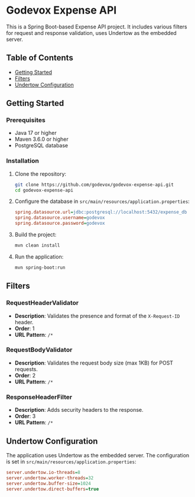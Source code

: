 # Godevox Expense API

This is a Spring Boot-based Expense API project. It includes various filters for request and response validation, uses Undertow as the embedded server.

## Table of Contents

- [Getting Started](#getting-started)
- [Filters](#filters)
- [Undertow Configuration](#undertow-configuration)

## Getting Started

### Prerequisites

- Java 17 or higher
- Maven 3.6.0 or higher
- PostgreSQL database

### Installation

1. Clone the repository:
    ```sh
    git clone https://github.com/godevox/godevox-expense-api.git
    cd godevox-expense-api
    ```

2. Configure the database in `src/main/resources/application.properties`:
    ```ini
    spring.datasource.url=jdbc:postgresql://localhost:5432/expense_db
    spring.datasource.username=godevox
    spring.datasource.password=godevox
    ```

3. Build the project:
    ```sh
    mvn clean install
    ```

4. Run the application:
    ```sh
    mvn spring-boot:run
    ```

## Filters

### RequestHeaderValidator

- **Description**: Validates the presence and format of the `X-Request-ID` header.
- **Order**: 1
- **URL Pattern**: `/*`

### RequestBodyValidator

- **Description**: Validates the request body size (max 1KB) for POST requests.
- **Order**: 2
- **URL Pattern**: `/*`

### ResponseHeaderFilter

- **Description**: Adds security headers to the response.
- **Order**: 3
- **URL Pattern**: `/*`

## Undertow Configuration

The application uses Undertow as the embedded server. The configuration is set in `src/main/resources/application.properties`:

```ini
server.undertow.io-threads=8
server.undertow.worker-threads=32
server.undertow.buffer-size=1024
server.undertow.direct-buffers=true
```

